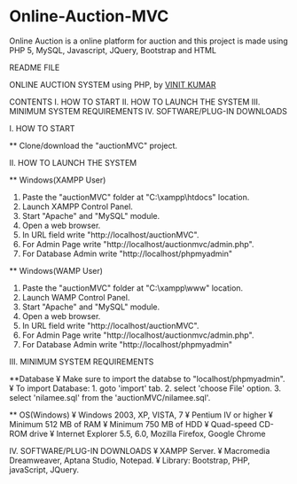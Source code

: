 # Online-Auction-MVC
Online Auction is a online platform for auction and this project is made using PHP 5, MySQL, Javascript, JQuery, Bootstrap and HTML

README FILE

ONLINE AUCTION SYSTEM using PHP, by <a href="https://github.com/vinitKr">VINIT KUMAR</a>

CONTENTS
I.	HOW TO START
II.	HOW TO LAUNCH THE SYSTEM
III.	MINIMUM SYSTEM REQUIREMENTS
IV.	SOFTWARE/PLUG-IN DOWNLOADS




I. HOW TO START

** Clone/download the "auctionMVC" project.



II. HOW TO LAUNCH THE SYSTEM

** Windows(XAMPP User)
1. Paste the "auctionMVC" folder at "C:\xampp\htdocs\" location.
2. Launch XAMPP Control Panel.
3. Start "Apache" and "MySQL" module.
4. Open a web browser.
5. In URL field write "http://localhost/auctionMVC".
6. For Admin Page write "http://localhost/auctionmvc/admin.php".
7. For Database Admin write "http://localhost/phpmyadmin"

** Windows(WAMP User)
1. Paste the "auctionMVC" folder at "C:\xampp\www\" location.
2. Launch WAMP Control Panel.
3. Start "Apache" and "MySQL" module.
4. Open a web browser.
5. In URL field write "http://localhost/auctionMVC".
6. For Admin Page write "http://localhost/auctionmvc/admin.php".
7. For Database Admin write "http://localhost/phpmyadmin"



III. MINIMUM SYSTEM REQUIREMENTS

**Database
¥ Make sure to import the databse to "localhost/phpmyadmin".
¥ To import Database:
	1. goto 'import' tab.
	2. select 'choose File' option.
	3. select 'nilamee.sql' from the 'auctionMVC/nilamee.sql'.

** OS(Windows)
¥ Windows 2003, XP, VISTA, 7
¥ Pentium IV or higher 
¥ Minimum 512 MB of RAM
¥ Minimum 750 MB of HDD
¥ Quad-speed CD-ROM drive
¥ Internet Explorer 5.5, 6.0, Mozilla Firefox, Google Chrome



IV. SOFTWARE/PLUG-IN DOWNLOADS 
¥ XAMPP Server.
¥ Macromedia Dreamweaver, Aptana Studio, Notepad.
¥ Library: Bootstrap, PHP, javaScript, JQuery.

